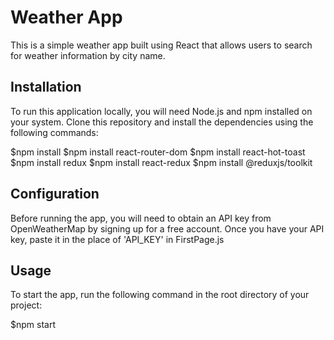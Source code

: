# Weather App

This is a simple weather app built using React that allows users to search for weather information by city name.

## Installation

To run this application locally, you will need Node.js and npm installed on your system. Clone this repository and install the dependencies using the following commands:

$npm install
$npm install react-router-dom
$npm install react-hot-toast
$npm install redux
$npm install react-redux
$npm install @reduxjs/toolkit


## Configuration

Before running the app, you will need to obtain an API key from OpenWeatherMap by signing up for a free account. Once you have your API key, paste it in the place of 'API_KEY' in FirstPage.js



## Usage

To start the app, run the following command in the root directory of your project:

$npm start
